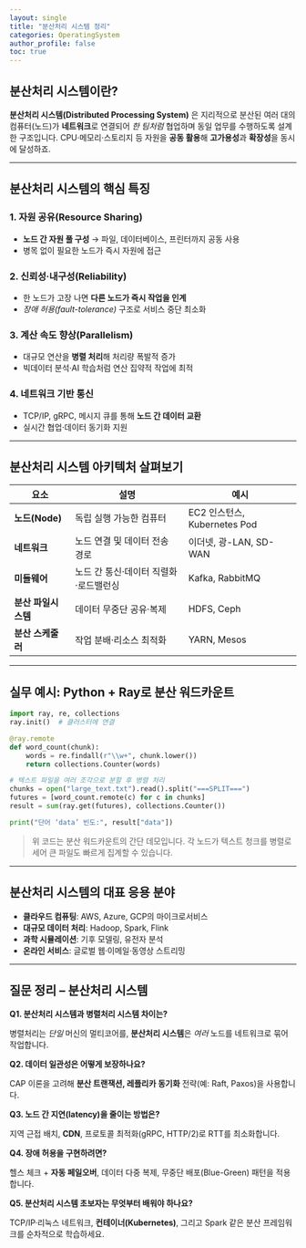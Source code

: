 ```yaml
---
layout: single
title: "분산처리 시스템 정리"
categories: OperatingSystem
author_profile: false
toc: true
---
```


## 분산처리 시스템이란?

**분산처리 시스템(Distributed Processing System)** 은 지리적으로 분산된 여러 대의 컴퓨터(노드)가 **네트워크**로 연결되어 *한 팀처럼* 협업하며 동일 업무를 수행하도록 설계한 구조입니다. CPU·메모리·스토리지 등 자원을 **공동 활용**해 **고가용성**과 **확장성**을 동시에 달성하죠.

------

## 분산처리 시스템의 핵심 특징

### 1. 자원 공유(Resource Sharing)

- **노드 간 자원 풀 구성** → 파일, 데이터베이스, 프린터까지 공동 사용
- 병목 없이 필요한 노드가 즉시 자원에 접근

### 2. 신뢰성·내구성(Reliability)

- 한 노드가 고장 나면 **다른 노드가 즉시 작업을 인계**
- *장애 허용(fault-tolerance)* 구조로 서비스 중단 최소화

### 3. 계산 속도 향상(Parallelism)

- 대규모 연산을 **병렬 처리**해 처리량 폭발적 증가
- 빅데이터 분석·AI 학습처럼 연산 집약적 작업에 최적

### 4. 네트워크 기반 통신

- TCP/IP, gRPC, 메시지 큐를 통해 **노드 간 데이터 교환**
- 실시간 협업·데이터 동기화 지원

------

## 분산처리 시스템 아키텍처 살펴보기

| 요소                | 설명                                  | 예시                         |
| ------------------- | ------------------------------------- | ---------------------------- |
| **노드(Node)**      | 독립 실행 가능한 컴퓨터               | EC2 인스턴스, Kubernetes Pod |
| **네트워크**        | 노드 연결 및 데이터 전송 경로         | 이더넷, 광-LAN, SD-WAN       |
| **미들웨어**        | 노드 간 통신·데이터 직렬화·로드밸런싱 | Kafka, RabbitMQ              |
| **분산 파일시스템** | 데이터 무중단 공유·복제               | HDFS, Ceph                   |
| **분산 스케줄러**   | 작업 분배·리소스 최적화               | YARN, Mesos                  |

------

## 실무 예시: Python + Ray로 분산 워드카운트

```python
import ray, re, collections
ray.init()  # 클러스터에 연결

@ray.remote
def word_count(chunk):
    words = re.findall(r"\\w+", chunk.lower())
    return collections.Counter(words)

# 텍스트 파일을 여러 조각으로 분할 후 병렬 처리
chunks = open("large_text.txt").read().split("===SPLIT===")
futures = [word_count.remote(c) for c in chunks]
result = sum(ray.get(futures), collections.Counter())

print("단어 ‘data’ 빈도:", result["data"])
```

> 위 코드는 분산 워드카운트의 간단 데모입니다. 각 노드가 텍스트 청크를 병렬로 세어 큰 파일도 빠르게 집계할 수 있습니다.

------

## 분산처리 시스템의 대표 응용 분야

- **클라우드 컴퓨팅**: AWS, Azure, GCP의 마이크로서비스
- **대규모 데이터 처리**: Hadoop, Spark, Flink
- **과학 시뮬레이션**: 기후 모델링, 유전자 분석
- **온라인 서비스**: 글로벌 웹·이메일·동영상 스트리밍

------

## 질문 정리 – 분산처리 시스템

**Q1. 분산처리 시스템과 병렬처리 시스템 차이는?**

병렬처리는 *단일* 머신의 멀티코어를, **분산처리 시스템**은 *여러* 노드를 네트워크로 묶어 작업합니다.

**Q2. 데이터 일관성은 어떻게 보장하나요?**

CAP 이론을 고려해 **분산 트랜잭션, 레플리카 동기화** 전략(예: Raft, Paxos)을 사용합니다.

**Q3. 노드 간 지연(latency)을 줄이는 방법은?**

지역 근접 배치, **CDN**, 프로토콜 최적화(gRPC, HTTP/2)로 RTT를 최소화합니다.

**Q4. 장애 허용을 구현하려면?**

헬스 체크 + **자동 페일오버**, 데이터 다중 복제, 무중단 배포(Blue-Green) 패턴을 적용합니다.

**Q5. 분산처리 시스템 초보자는 무엇부터 배워야 하나요?**

TCP/IP·리눅스 네트워크, **컨테이너(Kubernetes)**, 그리고 Spark 같은 분산 프레임워크를 순차적으로 학습하세요.
